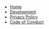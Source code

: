 - [Home](/)
- [Development](development.md)
- [Privacy Policy](privacy.md)
- [Code of Conduct](code.md)
